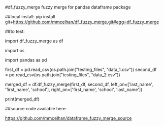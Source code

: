 #df_fuzzy_merge
fuzzy merge for pandas dataframe package

##local install:
pip install git+https://github.com/mmcelhan/df_fuzzy_merge.git#egg=df_fuzzy_merge

##to test:

import df_fuzzy_merge as df

import os

import pandas as pd

first_df = pd.read_csv(os.path.join("testing_files", "data_1.csv"))
second_df = pd.read_csv(os.path.join("testing_files", "data_2.csv"))

merged_df = df.df_fuzzy_merge(first_df, second_df, left_on=['last_name', 'first_name', 'school'], right_on=['first_name', 'school', 'last_name'])

print(merged_df)

##source code available here:

https://github.com/mmcelhan/dataframe_fuzzy_merge_source
